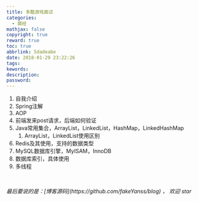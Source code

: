```yaml
---
title: 多酷游戏面试
categories:
  - 面经
mathjax: false
copyright: true
reward: true
toc: true
abbrlink: 5dadeabe
date: 2018-01-29 23:22:26
tags:
kewords:
description:
password:
---
```


1. 自我介绍
2. Spring注解
3. AOP
4. 前端发来post请求，后端如何验证
5. Java常用集合，ArrayList，LinkedList，HashMap，LinkedHashMap
   1. ArrayList，LinkedList使用区别
6. Redis及其使用，支持的数据类型
7. MySQL数据库引擎，MyISAM，InnoDB
8. 数据库索引，具体使用
9. 多线程

<br>
<p id="div-border-top-green"><i>最后要说的是：[博客源码](https://github.com/fakeYanss/blog) ， 欢迎 star</i></p>


